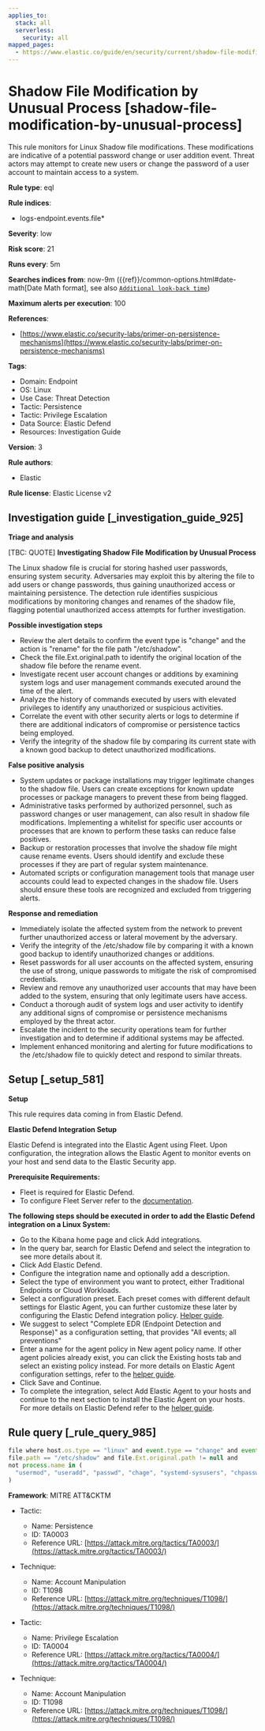 ```yaml
---
applies_to:
  stack: all
  serverless:
    security: all
mapped_pages:
  - https://www.elastic.co/guide/en/security/current/shadow-file-modification-by-unusual-process.html
---
```


# Shadow File Modification by Unusual Process [shadow-file-modification-by-unusual-process]

This rule monitors for Linux Shadow file modifications. These modifications are indicative of a potential password change or user addition event. Threat actors may attempt to create new users or change the password of a user account to maintain access to a system.

**Rule type**: eql

**Rule indices**:

* logs-endpoint.events.file*

**Severity**: low

**Risk score**: 21

**Runs every**: 5m

**Searches indices from**: now-9m ({{ref}}/common-options.html#date-math[Date Math format], see also [`Additional look-back time`](docs-content://solutions/security/detect-and-alert/create-detection-rule.md#rule-schedule))

**Maximum alerts per execution**: 100

**References**:

* [https://www.elastic.co/security-labs/primer-on-persistence-mechanisms](https://www.elastic.co/security-labs/primer-on-persistence-mechanisms)

**Tags**:

* Domain: Endpoint
* OS: Linux
* Use Case: Threat Detection
* Tactic: Persistence
* Tactic: Privilege Escalation
* Data Source: Elastic Defend
* Resources: Investigation Guide

**Version**: 3

**Rule authors**:

* Elastic

**Rule license**: Elastic License v2

## Investigation guide [_investigation_guide_925]

**Triage and analysis**

[TBC: QUOTE]
**Investigating Shadow File Modification by Unusual Process**

The Linux shadow file is crucial for storing hashed user passwords, ensuring system security. Adversaries may exploit this by altering the file to add users or change passwords, thus gaining unauthorized access or maintaining persistence. The detection rule identifies suspicious modifications by monitoring changes and renames of the shadow file, flagging potential unauthorized access attempts for further investigation.

**Possible investigation steps**

* Review the alert details to confirm the event type is "change" and the action is "rename" for the file path "/etc/shadow".
* Check the file.Ext.original.path to identify the original location of the shadow file before the rename event.
* Investigate recent user account changes or additions by examining system logs and user management commands executed around the time of the alert.
* Analyze the history of commands executed by users with elevated privileges to identify any unauthorized or suspicious activities.
* Correlate the event with other security alerts or logs to determine if there are additional indicators of compromise or persistence tactics being employed.
* Verify the integrity of the shadow file by comparing its current state with a known good backup to detect unauthorized modifications.

**False positive analysis**

* System updates or package installations may trigger legitimate changes to the shadow file. Users can create exceptions for known update processes or package managers to prevent these from being flagged.
* Administrative tasks performed by authorized personnel, such as password changes or user management, can also result in shadow file modifications. Implementing a whitelist for specific user accounts or processes that are known to perform these tasks can reduce false positives.
* Backup or restoration processes that involve the shadow file might cause rename events. Users should identify and exclude these processes if they are part of regular system maintenance.
* Automated scripts or configuration management tools that manage user accounts could lead to expected changes in the shadow file. Users should ensure these tools are recognized and excluded from triggering alerts.

**Response and remediation**

* Immediately isolate the affected system from the network to prevent further unauthorized access or lateral movement by the adversary.
* Verify the integrity of the /etc/shadow file by comparing it with a known good backup to identify unauthorized changes or additions.
* Reset passwords for all user accounts on the affected system, ensuring the use of strong, unique passwords to mitigate the risk of compromised credentials.
* Review and remove any unauthorized user accounts that may have been added to the system, ensuring that only legitimate users have access.
* Conduct a thorough audit of system logs and user activity to identify any additional signs of compromise or persistence mechanisms employed by the threat actor.
* Escalate the incident to the security operations team for further investigation and to determine if additional systems may be affected.
* Implement enhanced monitoring and alerting for future modifications to the /etc/shadow file to quickly detect and respond to similar threats.


## Setup [_setup_581]

**Setup**

This rule requires data coming in from Elastic Defend.

**Elastic Defend Integration Setup**

Elastic Defend is integrated into the Elastic Agent using Fleet. Upon configuration, the integration allows the Elastic Agent to monitor events on your host and send data to the Elastic Security app.

**Prerequisite Requirements:**

* Fleet is required for Elastic Defend.
* To configure Fleet Server refer to the [documentation](docs-content://reference/ingestion-tools/fleet/fleet-server.md).

**The following steps should be executed in order to add the Elastic Defend integration on a Linux System:**

* Go to the Kibana home page and click Add integrations.
* In the query bar, search for Elastic Defend and select the integration to see more details about it.
* Click Add Elastic Defend.
* Configure the integration name and optionally add a description.
* Select the type of environment you want to protect, either Traditional Endpoints or Cloud Workloads.
* Select a configuration preset. Each preset comes with different default settings for Elastic Agent, you can further customize these later by configuring the Elastic Defend integration policy. [Helper guide](docs-content://solutions/security/configure-elastic-defend/configure-an-integration-policy-for-elastic-defend.md).
* We suggest to select "Complete EDR (Endpoint Detection and Response)" as a configuration setting, that provides "All events; all preventions"
* Enter a name for the agent policy in New agent policy name. If other agent policies already exist, you can click the Existing hosts tab and select an existing policy instead. For more details on Elastic Agent configuration settings, refer to the [helper guide](docs-content://reference/ingestion-tools/fleet/agent-policy.md).
* Click Save and Continue.
* To complete the integration, select Add Elastic Agent to your hosts and continue to the next section to install the Elastic Agent on your hosts. For more details on Elastic Defend refer to the [helper guide](docs-content://solutions/security/configure-elastic-defend/install-elastic-defend.md).


## Rule query [_rule_query_985]

```js
file where host.os.type == "linux" and event.type == "change" and event.action == "rename" and
file.path == "/etc/shadow" and file.Ext.original.path != null and
not process.name in (
  "usermod", "useradd", "passwd", "chage", "systemd-sysusers", "chpasswd", "userdel", "adduser", "update-passwd", "perl"
)
```

**Framework**: MITRE ATT&CKTM

* Tactic:

    * Name: Persistence
    * ID: TA0003
    * Reference URL: [https://attack.mitre.org/tactics/TA0003/](https://attack.mitre.org/tactics/TA0003/)

* Technique:

    * Name: Account Manipulation
    * ID: T1098
    * Reference URL: [https://attack.mitre.org/techniques/T1098/](https://attack.mitre.org/techniques/T1098/)

* Tactic:

    * Name: Privilege Escalation
    * ID: TA0004
    * Reference URL: [https://attack.mitre.org/tactics/TA0004/](https://attack.mitre.org/tactics/TA0004/)

* Technique:

    * Name: Account Manipulation
    * ID: T1098
    * Reference URL: [https://attack.mitre.org/techniques/T1098/](https://attack.mitre.org/techniques/T1098/)



